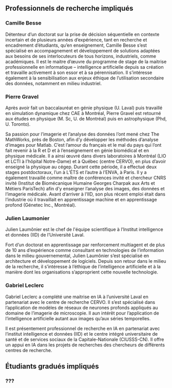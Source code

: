 ## Professionnels de recherche impliqués

### Camille Besse

Détenteur d’un doctorat sur la prise de décision séquentielle en contexte incertain et de plusieurs années d’expérience, tant en recherche et encadrement d’étudiants, qu’en enseignement, Camille Besse s’est spécialisé en accompagnement et développement de solutions adaptées aux besoins de ses interlocuteurs de tous horizons, industriels, comme académiques. Il est le maitre d’œuvre du programme de stage de la maitrise professionnelle en informatique – intelligence artificielle depuis sa création et travaille activement à son essor et à sa pérennisation. Il s’intéresse également à la sensibilisation aux enjeux éthique de l’utilisation secondaire des données, notamment en milieu industriel.

### Pierre Gravel

Après avoir fait un baccalauréat en génie physique (U. Laval) puis travaillé en simulation dynamique chez CAE à Montréal, Pierre Gravel est retourné aux études en physique (M. Sc, U. de Montréal) puis en astrophysique (Phd, U. Toronto).

Sa passion pour l’imagerie et l’analyse des données l’ont mené chez The MathWorks, près de Boston, afin d’y développer les méthodes d’analyse d’images pour Matlab. C’est l’amour du français et le mal du pays qui l’ont fait revenir à la R et D et à l’enseignement en génie biomédical et en physique médicale. Il a ainsi œuvré dans divers laboratoires à Montréal (LIO et LCTI à l’hôpital Notre-Dame) et à Québec (centre CERVO), en plus d’avoir enseigné la physique au cégep. Durant cette période, il a effectué deux stages postdoctoraux, l’un à L’ÉTS et l’autre à l’ENVA, à Paris. Il y a également travaillé comme maître de conférences invité et chercheur CNRS invité (Institut de Biomécanique Humaine Georges Charpak aux Arts et Métiers ParisTech) afin d’y enseigner l’analyse des images, des données et l’imagerie médicale. Avant d’arriver à l’IID, son plus récent emploi était dans l’industrie où il travaillait en apprentissage machine et en apprentissage profond (Génetec Inc., Montréal).

### Julien Laumonier

Julien Laumônier est le chef de l'équipe scientifique à l’Institut intelligence et données (IID) de l’Université Laval.

Fort d’un doctorat en apprentissage par renforcement multiagent et de plus de 10 ans d’expérience comme consultant en technologies de l’information dans le milieu gouvernemental, Julien Laumônier s’est spécialisé en architecture et développement de logiciels. Depuis son retour dans le milieu de la recherche, il s’intéresse à l’éthique de l’intelligence artificielle et à la manière dont les organisations s’approprient cette nouvelle technologie.

### Gabriel Leclerc 

Gabriel Leclerc a complété une maitrise en IA à l’université Laval en partenariat avec le centre de recherche CERVO. Il s’est spécialisé dans l’application de modèles de réseaux de neurones profonds appliqués au domaine de l’imagerie de microscopie. Il aun intérêt pour l’application de l’intelligence artificielle autant aux images qu’aux séries temporelles.
 
Il est présentement professionnel de recherche en IA en partenariat avec l’institut intelligence et données (IID) et le centre intégré universitaire de santé et de services sociaux de la Capitale-Nationale (CIUSSS-CN). Il offre un appui en IA dans les projets de recherches des chercheurs de différents centres de recherche. 


## Étudiants gradués impliqués 

### ???
